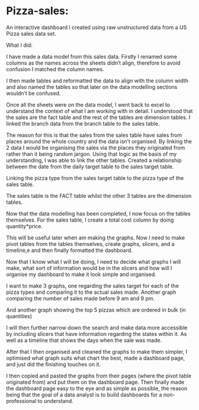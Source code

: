 # Pizza-sales:
An interactive dashboard I created using raw unstructured data from a US Pizza sales data set.

What I did:

I have made a data model from this sales data. Firstly I renamed some columns as the names across the sheets didn’t align, therefore to avoid confusion I matched the column names.

I then made tables and reformatted the data to align with the column width and also named the tables so that later on the data modelling sections wouldn’t be confused.

Once all the sheets were on the data model, I went back to excel to understand the context of what I am working with in detail.
I understood that the sales are the fact table and the rest of the tables are dimension tables. I linked the branch data from the branch table to the sales table.

The reason for this is that the sales from the sales table have sales from places around the whole country and the data isn’t organised.
By linking the 2 data I would be organising the sales via the places they originated from rather than it being random jargon.
Using that logic as the basis of my understanding, I was able to link the other tables. Created a relationship between the date from the daily target table to the sales target table.

Linking the pizza type from the sales target table to the pizza type of the sales table. 

The sales table is the FACT table whilst the other 3 tables are the dimension tables.

Now that the data modelling has been completed, I now focus on the tables themselves. For the sales table, I create a total cost column by doing quantity*price.

This will be useful later when am making the graphs. Now I need to make pivot tables from the tables themselves, create graphs, slicers, and a timeline,e and then finally formatted the dashboard.

Now that I know what I will be doing, I need to decide what graphs I will make, what sort of information would be in the slicers and how will I organise my dashboard to make it look simple and organised.

I want to make 3 graphs, one regarding the sales target for each of the pizza types and comparing it to the actual sales made.
Another graph comparing the number of sales made before 9 am and 9 pm.

And another graph showing the top 5 pizzas which are ordered in bulk (in quantities)

I will then further narrow down the search and make data more accessible by including slicers that have information regarding the states within it.
As well as a timeline that shows the days when the sale was made.

After that I then organised and cleaned the graphs to make them simpler, I optimised what graph suits what chart the best, made a dashboard page, and just did the finishing touches on it.

I then copied and pasted the graphs from their pages (where the pivot table originated from) and put them on the dashboard page.
Then finally made the dashboard page easy to the eye and as simple as possible, the reason being that the goal of a data analyst is to build dashboards for a non-professional to understand.

